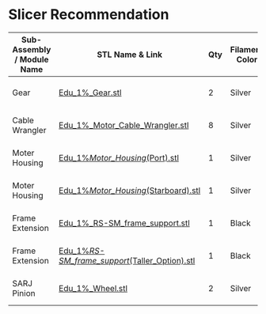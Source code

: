 # Slicer Recommendation 

|  **Sub-Assembly / Module Name** | **STL Name & Link** | **Qty** | **Filament Color** | **Slicer Comments** | **Approx Print Time [h:mm]** | **Approx Filament Used [g]** | **Approx Filament Used [m]** |
| ---- | --- | --- | --- | --- | --- | --- | --- |
| Gear| [Edu_1%_Gear.stl](https://github.com/ISS-Mimic/Mimic/blob/main/EXTRAs/EduMimic/3D_Printing/Accessories/Edu_1%25_Gear.stl) |2| Silver| 0.20mm; 20%; no supports| 0.04375| 11.56| 3.64| 
| Cable Wrangler| [Edu_1%_Motor_Cable_Wrangler.stl](https://github.com/ISS-Mimic/Mimic/blob/main/EXTRAs/EduMimic/3D_Printing/Accessories/Edu_1%25_Motor_Cable_Wrangler.stl) |8| Silver| 0.20mm; 20%; no supports| 0.0125| 2| 0.63| 
| Moter Housing| [Edu_1%_Motor_Housing_(Port).stl](https://github.com/ISS-Mimic/Mimic/blob/main/EXTRAs/EduMimic/3D_Printing/Accessories/Edu_1%25_Motor_Housing_(Port).stl) |1| Silver| 0.20mm; 20%; Tree supports| 0.0347222222222222| 21.95| 6.92| 
| Moter Housing| [Edu_1%_Motor_Housing_(Starboard).stl](https://github.com/ISS-Mimic/Mimic/blob/main/EXTRAs/EduMimic/3D_Printing/Accessories/Edu_1%25_Motor_Housing_(Starboard).stl) |1| Silver| 0.20mm; 20%; Tree supports| 0.0347222222222222| 21.95| 6.92| 
| Frame Extension| [Edu_1%_RS-SM_frame_support.stl](https://github.com/ISS-Mimic/Mimic/blob/main/EXTRAs/EduMimic/3D_Printing/Accessories/Edu_1%25_RS-SM_frame_support.stl) |1| Black| 0.20mm; 20%; no supports| 0.0111111111111111| 3.5| 1.1| 
| Frame Extension| [Edu_1%_RS-SM_frame_support_(Taller_Option).stl](https://github.com/ISS-Mimic/Mimic/blob/main/EXTRAs/EduMimic/3D_Printing/Accessories/Edu_1%25_RS-SM_frame_support_(Taller_Option).stl) |1| Black| 0.20mm; 20%; no supports| 0.0118055555555556| 3.9| 1.23| 
| SARJ Pinion| [Edu_1%_Wheel.stl](https://github.com/ISS-Mimic/Mimic/blob/main/EXTRAs/EduMimic/3D_Printing/Accessories/Edu_1%25_Wheel.stl) |2| Silver| 0.20mm; 20%; no supports| 0.0451388888888889| 23.19| 7.3| 
